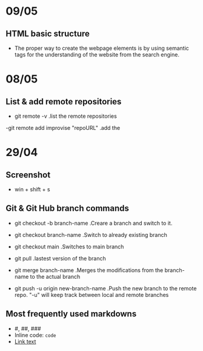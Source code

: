 # 09/05

## HTML basic structure

- The proper way to create the webpage elements is by using semantic 
tags for the understanding of the website from the search engine.


# 08/05

## List & add remote repositories

- git remote -v
.list the remote repositories

-git remote add improvise "repoURL"
.add the  



# 29/04

## Screenshot

- win + shift + s


## Git & Git Hub branch commands

- git checkout -b branch-name
.Creare a branch and switch to it.

- git checkout branch-name
.Switch to already existing branch

- git checkout main
.Switches to main branch

- git pull
.lastest version of the branch

- git merge branch-name
.Merges the modifications from the branch-name to the actual branch

- git push -u origin new-branch-name
.Push the new branch to the remote repo. "-u" will keep track between local
and remote branches


## Most frequently used markdowns

- #, ##, ###
- Inline code: `code` 
- [Link text](https://example.com)